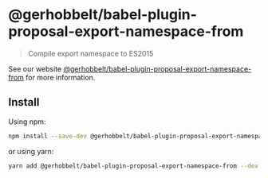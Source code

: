 # @gerhobbelt/babel-plugin-proposal-export-namespace-from

> Compile export namespace to ES2015

See our website [@gerhobbelt/babel-plugin-proposal-export-namespace-from](https://babeljs.io/docs/en/next/babel-plugin-proposal-export-namespace-from.html) for more information.

## Install

Using npm:

```sh
npm install --save-dev @gerhobbelt/babel-plugin-proposal-export-namespace-from
```

or using yarn:

```sh
yarn add @gerhobbelt/babel-plugin-proposal-export-namespace-from --dev
```
